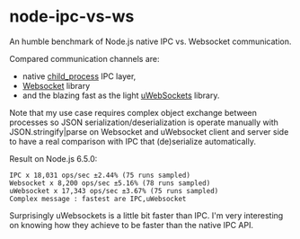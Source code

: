 # node-ipc-vs-ws
An humble benchmark of Node.js native IPC vs. Websocket communication.

Compared communication channels are: 
* native [child_process](https://nodejs.org/api/child_process.html#child_process_child_process_fork_modulepath_args_options) IPC layer,
* [Websocket](https://github.com/theturtle32/WebSocket-Node) library 
* and the blazing fast as the light [uWebSockets](https://github.com/uWebSockets/uWebSockets) library.

Note that my use case requires complex object exchange between processes so JSON serialization/deserialization is operate manually with JSON.stringify|parse on Websocket and uWebsocket client and server side to have a real comparison with IPC that (de)serialize automatically. 

Result on Node.js 6.5.0:

```
IPC x 18,031 ops/sec ±2.44% (75 runs sampled)
Websocket x 8,200 ops/sec ±5.16% (78 runs sampled)
uWebsocket x 17,343 ops/sec ±3.67% (75 runs sampled)
Complex message : fastest are IPC,uWebsocket
```

Surprisingly uWebsockets is a little bit faster than IPC. 
I'm very interesting on knowing how they achieve to be faster than the native IPC API.
